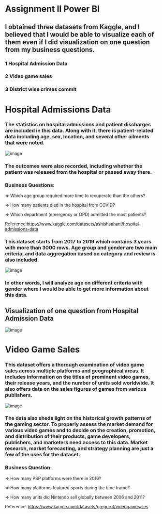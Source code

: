 # Assignment II Power BI

## I obtained three datasets from Kaggle, and I believed that I would be able to visualize each of them even if I did visualization on one question from my business questions.

### 1 Hospital Admission Data
### 2 Video game sales
### 3 District wise crimes commit


# Hospital Admissions Data

### The statistics on hospital admissions and patient discharges are included in this data. Along with it, there is patient-related data including age, sex, location, and several other ailments that were noted.
![image](https://github.com/Simpy97/Visualization/assets/123116251/ffc9c4b1-115a-4cf2-a7d4-ae2445dd85c1)
### The outcomes were also recorded, including whether the patient was released from the hospital or passed away there.

### Business Questions:

 => Which age group required more time to recuperate than the others?  
 
 => How many patients died in the hospital from COVID?
 
 => Which department (emergency or OPD) admitted the most patients?

Reference:https://www.kaggle.com/datasets/ashishsahani/hospital-admissions-data


### This dataset starts from 2017 to 2019 which contains 3 years with more than 3000 rows. Age group and  gender are two main criteria, and data aggregation based on category and review is also included.
![image](https://github.com/Simpy97/Visualization/assets/123116251/c5c9a30b-a611-4e0a-bdd6-d2d82e830e4e)
### In other words, I will analyze age on different criteria with gender where I would be able to get more information about this data.

## Visualization of one question from Hospital Admission Data 

![image](https://github.com/Simpy97/Visualization/assets/123116251/72227a19-2fd3-468a-8f6f-bd176a8dd797)

# Video Game Sales

### This dataset offers a thorough examination of video game sales across multiple platforms and geographical areas. It includes information on the titles of prominent video games, their release years, and the number of units sold worldwide. It also offers data on the sales figures of games from various publishers.

![image](https://github.com/Simpy97/Visualization/assets/123116251/88bcc4ab-13c2-4fdb-842b-714fae9a3a74)

### The data also sheds light on the historical growth patterns of the gaming sector. To properly assess the market demand for various video games and to decide on the creation, promotion, and distribution of their products, game developers, publishers, and marketers need access to this data. Market research, market forecasting, and strategy planning are just a few of the uses for the dataset.

### Business Question: 
=> How many PSP platforms were there in 2016?

=> How many platforms featured sports during the time frame?

=> How many units did Nintendo sell globally between 2006 and 2011?

Reference: https://www.kaggle.com/datasets/gregorut/videogamesales






                                                     









